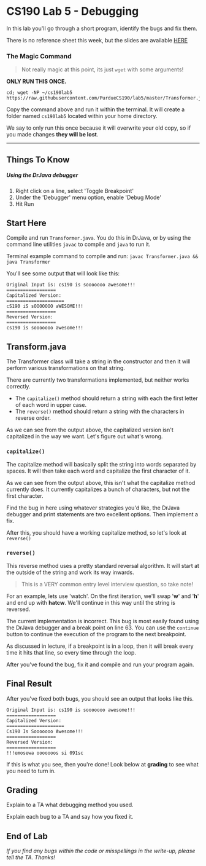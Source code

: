 # CS190 Lab 5 - Debugging #

In this lab you'll go through a short program, identify the bugs and fix them.

There is no reference sheet this week, but the slides are available [HERE](https://docs.google.com/presentation/d/1GA8FRq5618pvYbugs1kHfeiZ7oWRm-725vrvCF7CkeI/edit?usp=sharing)

### The Magic Command ###
> Not really magic at this point, its just `wget` with some arguments!

**ONLY RUN THIS ONCE.**

	cd; wget -NP ~/cs190lab5 https://raw.githubusercontent.com/PurdueCS190/lab5/master/Transformer.java

Copy the command above and run it within the terminal. It will create a folder named `cs190lab5` located within your home directory.

We say to only run this once because it will overwrite your old copy, so if you made changes **they will be lost**.

----

## Things To Know ##

##### Using the DrJava debugger #####

1. Right click on a line, select 'Toggle Breakpoint'
2. Under the 'Debugger' menu option, enable 'Debug Mode'
3. Hit Run



## Start Here ##
Compile and run `Transformer.java`. You do this in DrJava, or by using the command line utilities `javac` to compile and `java` to run it.

Terminal example command to compile and run:
`javac Transformer.java && java Transformer`

You'll see some output that will look like this:

```
Original Input is: cs190 is sooooooo awesome!!!
==================
Capitalized Version:
=====================
cS190 iS sOOOOOOO aWESOME!!!
==================
Reversed Version:
==================
cs190 is sooooooo awesome!!!
```

## Transform.java ##
The Transformer class will take a string in the constructor and then it will perform various transformations on that string.

There are currently two transformations implemented, but neither works correctly.

 - The `capitalize()` method should return a string with each the first letter of each word in upper case.
 - The `reverse()` method should return a string with the characters in reverse order.

As we can see from the output above, the capitalized version isn't capitalized in the way we want.
Let's figure out what's wrong.

### `capitalize()` ###

The capitalize method will basically split the string into words separated by spaces.
It will then take each word and capitalize the first character of it.

As we can see from the output above, this isn't what the capitalize method currently does.
It currently capitalizes a bunch of characters, but not the first character.

Find the bug in here using whatever strategies you'd like, the DrJava debugger and print statements are two excellent options.
Then implement a fix.

After this, you should have a working capitalize method, so let's look at `reverse()`

### `reverse()` ###
This reverse method uses a pretty standard reversal algorithm.
It will start at the outside of the string and work its way inwards.

> This is a VERY common entry level interview question, so take note!

For an example, lets use 'watch'.
On the first iteration, we'll swap '**w**' and '**h**' and end up with **hatcw**.
We'll continue in this way until the string is reversed.

The current implementation is incorrect.
This bug is most easily found using the DrJava debugger and a break point on line 63.
You can use the `continue` button to continue the execution of the program to the next breakpoint.

As discussed in lecture, if a breakpoint is in a loop, then it will break every time it hits that line, so every time through the loop.

After you've found the bug, fix it and compile and run your program again.

## Final Result ##

After you've fixed both bugs, you should see an output that looks like this.

```
Original Input is: cs190 is sooooooo awesome!!!
==================
Capitalized Version:
=====================
Cs190 Is Sooooooo Awesome!!!
==================
Reversed Version:
==================
!!!emosewa ooooooos si 091sc
```

If this is what you see, then you're done! Look below at **grading** to see what you need to turn in.


## Grading ##

Explain to a TA what debugging method you used.

Explain each bug to a TA and say how you fixed it.


## End of Lab ##


*If you find any bugs within the code or misspellings in the write-up, please tell the TA. Thanks!*
